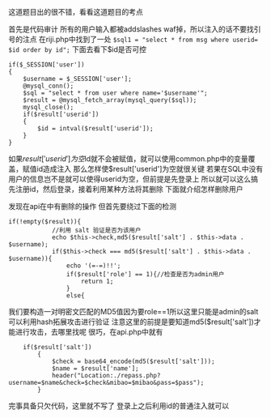 这道题目出的很不错，看看这道题目的考点

首先是代码审计
所有的用户输入都被addslashes waf掉，所以注入的话不要找引号的注点
在riji.php中找到了一处
`$sql1 = "select * from msg where userid= $id order by id";`
下面去看下$id是否可控
```
if($_SESSION['user'])
{
	$username = $_SESSION['user'];
	@mysql_conn();
	$sql = "select * from user where name='$username'";
	$result = @mysql_fetch_array(mysql_query($sql));
	mysql_close();
	if($result['userid'])
	{
		$id = intval($result['userid']);
	}
}
```

如果$result['userid']为空$id就不会被赋值，就可以使用common.php中的变量覆盖，赋值id造成注入
那么怎样使$result['userid']为空就很关键
若果在SQL中没有用户的信息岂不是就可以使得userid为空，但前提是先登录上
所以就可以这么搞先注册id，然后登录，接着利用某种方法将其删除  下面就介绍怎样删除用户

发现在api在中有删除的操作
但首先要绕过下面的检测
```
if(!empty($result)){
			//利用 salt 验证是否为该用户
			echo $this->check,md5($result['salt'] . $this->data . $username);
			if($this->check === md5($result['salt'] . $this->data . $username)){
				echo '(=-=)!!';
				if($result['role'] == 1){//检查是否为admin用户
					return 1;
				}
				else{
```
我们要构造一对明密文匹配的MD5值因为要role==1所以这里只能是admin的salt
可以利用hash拓展攻击进行验证
注意这里的前提是要知道md5($result['salt'])才能进行攻击，去哪里找呢
很巧，在api.php中就有 
```
	if($result['salt'])
		{
			$check = base64_encode(md5($result['salt']));
			$name = $result['name'];
			header("Location:./repass.php?username=$name&check=$check&mibao=$mibao&pass=$pass");
		}
```
完事具备只欠代码，这里就不写了
登录上之后利用id的普通注入就可以

